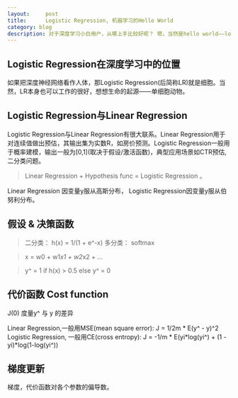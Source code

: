 ```yaml
---
layout:     post
title:      Logistic Regression, 机器学习的Hello World
category: blog
description: 对于深度学习小白用户，从哪上手比较好呢？ 嗯，当然是hello world——logistic regression
---
```


## Logistic Regression在深度学习中的位置
如果把深度神经网络看作人体，那Logistic Regression(后简称LR)就是细胞。当然，LR本身也可以工作的很好，想想生命的起源——单细胞动物。

## Logistic Regression与Linear Regression
Logistic Regression与Linear Regression有很大联系。Linear Regression用于对连续值做出预估，其输出集为实数R，如房价预测。Logistic Regression一般用于概率建模，输出一般为\[0,1\](取决于假设/激活函数)，典型应用场景如CTR预估,二分类问题。

> Linear Regression + Hypothesis func = Logistic Regression 。

Linear Regression 因变量y服从高斯分布， Logistic Regression因变量y服从伯努利分布。

## 假设 & 决策函数
> 二分类： h(x) = 1/(1 + e^-x)
> 多分类： softmax

> x = w0 + w1*x1 + w2*x2 + ...

> y^ = 1  if h(x) > 0.5 else y^ = 0

## 代价函数 Cost function
J(0) 度量y^ 与 y 的差异

Linear Regression,一般用MSE(mean square error): J = 1/2m * E(y^ - y)^2
Logistic Regression, 一般用CE(cross entropy): J = -1/m * E(yi*log(yi^) + (1 - yi)*log(1-log(yi^))

## 梯度更新
梯度，代价函数对各个参数的偏导数。
